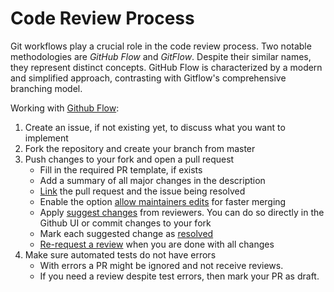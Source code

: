 # Code Review Process

Git workflows play a crucial role in the code review process. Two notable methodologies are *GitHub Flow* and *GitFlow*. Despite their similar names, they represent distinct concepts. GitHub Flow is characterized by a modern and simplified approach, contrasting with Gitflow's comprehensive branching model.

Working with [Github Flow](https://docs.github.com/en/get-started/quickstart/github-flow):
1. Create an issue, if not existing yet, to discuss what you want to implement
2. Fork the repository and create your branch from master
3. Push changes to your fork and open a pull request 
    * Fill in the required PR template, if exists
    * Add a summary of all major changes in the description
    * [Link](https://docs.github.com/en/issues/tracking-your-work-with-issues/linking-a-pull-request-to-an-issue)  the pull request and the issue being resolved
    * Enable the option [allow maintainers edits](https://docs.github.com/en/pull-requests/collaborating-with-pull-requests/working-with-forks/allowing-changes-to-a-pull-request-branch-created-from-a-fork) for faster merging
    * Apply [suggest changes](https://docs.github.com/en/pull-requests/collaborating-with-pull-requests/reviewing-changes-in-pull-requests/incorporating-feedback-in-your-pull-request) from reviewers. You can do so directly in the Github UI or commit changes to your fork
    * Mark each suggested change as [resolved](https://docs.github.com/en/pull-requests/collaborating-with-pull-requests/reviewing-changes-in-pull-requests/commenting-on-a-pull-request#resolving-conversations)
    * [Re-request a review](https://docs.github.com/en/pull-requests/collaborating-with-pull-requests/reviewing-changes-in-pull-requests/incorporating-feedback-in-your-pull-request#re-requesting-a-review) when you are done with all changes
5. Make sure automated tests do not have errors
    * With errors a PR might be ignored and not receive reviews. 
    * If you need a review despite test errors, then mark your PR as draft.